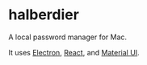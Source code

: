 # halberdier
A local password manager for Mac.

It uses [Electron](https://electronjs.org/), [React](https://reactjs.org/), and [Material UI](https://material-ui-next.com/).